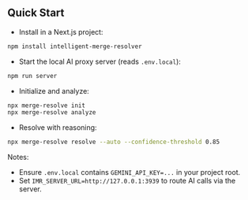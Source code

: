 ## Quick Start

- Install in a Next.js project:

```bash
npm install intelligent-merge-resolver
```

- Start the local AI proxy server (reads `.env.local`):

```bash
npm run server
```

- Initialize and analyze:

```bash
npx merge-resolve init
npx merge-resolve analyze
```

- Resolve with reasoning:

```bash
npx merge-resolve resolve --auto --confidence-threshold 0.85
```

Notes:
- Ensure `.env.local` contains `GEMINI_API_KEY=...` in your project root.
- Set `IMR_SERVER_URL=http://127.0.0.1:3939` to route AI calls via the server.
